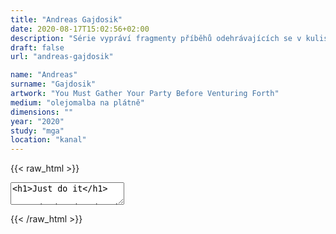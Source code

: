 ```yaml
---
title: "Andreas Gajdosik"
date: 2020-08-17T15:02:56+02:00
description: "Série vypráví fragmenty příběhů odehrávajících se v kulisách romantických fantasy scenerií a kombinovaných se současnými subkulturními a volnočasovými motivy."
draft: false
url: "andreas-gajdosik"

name: "Andreas"
surname: "Gajdosik"
artwork: "You Must Gather Your Party Before Venturing Forth"
medium: "olejomalba na plátně"
dimensions: ""
year: "2020"
study: "mga"
location: "kanal"
---
```


{{< raw_html >}}





<textarea id="editor">
<h1>Just do it</h1>

<p>asdasd asda sd asd asdasd asd</p>

<p>10971203971 211309831029381 0281 -2981029830192 01283 1092 109230 9178230912 </p>

</textarea>












{{< /raw_html >}}
